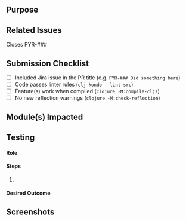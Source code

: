 ## Purpose
<!-- Description of what has been added/changed -->

## Related Issues
Closes PYR-###

## Submission Checklist
- [ ] Included Jira issue in the PR title (e.g. `PYR-### Did something here`)
- [ ] Code passes linter rules (`clj-kondo --lint src`)
- [ ] Feature(s) work when compiled (`clojure -M:compile-cljs`)
- [ ] No new reflection warnings (`clojure -M:check-reflection`)

## Module(s) Impacted
<!-- List the Module > Submodule impacted by this PR (e.g. Underlays > Structures Layer) -->
<!-- The current list of all Modules is: Fuels Tab, Weather Tab, Risk Tab, Active Fires Tab, PSPS Tab, Underlays, Point Info, Toolbars, and Mobile. -->

## Testing
<!-- Admin, User, or Vistor -->
#### Role

<!-- All steps needed to test this PR -->
#### Steps
1.

#### Desired Outcome

## Screenshots
<!-- Add a screen shot when UI changes are included -->
